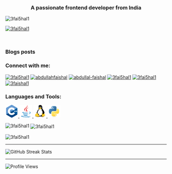 <h3 align="center">A passionate frontend developer from India</h3>

<p align="left"> <img src="https://komarev.com/ghpvc/?username=3fai5hal1&label=Profile%20views&color=0e75b6&style=flat" alt="3fai5hal1" /> </p>

<p align="left"> <a href="https://github.com/ryo-ma/github-profile-trophy"><img src="https://github-profile-trophy.vercel.app/?username=3fai5hal1" alt="3fai5hal1" /></a> </p>

<p align="left"> <a href="https://twitter.com/" target="blank"><img src="https://img.shields.io/twitter/follow/?logo=twitter&style=for-the-badge" alt="" /></a> </p>

### Blogs posts
<!-- BLOG-POST-LIST:START -->
<!-- BLOG-POST-LIST:END -->

<h3 align="left">Connect with me:</h3>
<p align="left">
<a href="https://dev.to/3fai5hal1" target="blank"><img align="center" src="https://raw.githubusercontent.com/rahuldkjain/github-profile-readme-generator/master/src/images/icons/Social/devto.svg" alt="3fai5hal1" height="30" width="40" /></a>
<a href="https://linkedin.com/in/abdullahfaishal" target="blank"><img align="center" src="https://raw.githubusercontent.com/rahuldkjain/github-profile-readme-generator/master/src/images/icons/Social/linked-in-alt.svg" alt="abdullahfaishal" height="30" width="40" /></a>
<a href="https://stackoverflow.com/users/abdullal-faishal" target="blank"><img align="center" src="https://raw.githubusercontent.com/rahuldkjain/github-profile-readme-generator/master/src/images/icons/Social/stack-overflow.svg" alt="abdullal-faishal" height="30" width="40" /></a>
<a href="https://fb.com/3fai5hal1" target="blank"><img align="center" src="https://raw.githubusercontent.com/rahuldkjain/github-profile-readme-generator/master/src/images/icons/Social/facebook.svg" alt="3fai5hal1" height="30" width="40" /></a>
<a href="https://instagram.com/3fai5hal1" target="blank"><img align="center" src="https://raw.githubusercontent.com/rahuldkjain/github-profile-readme-generator/master/src/images/icons/Social/instagram.svg" alt="3fai5hal1" height="30" width="40" /></a>
<a href="https://codeforces.com/profile/3faishal1" target="blank"><img align="center" src="https://raw.githubusercontent.com/rahuldkjain/github-profile-readme-generator/master/src/images/icons/Social/codeforces.svg" alt="3faishal1" height="30" width="40" /></a>
</p>

<h3 align="left">Languages and Tools:</h3>
<p align="left"> <a href="https://www.w3schools.com/cpp/" target="_blank" rel="noreferrer"> <img src="https://raw.githubusercontent.com/devicons/devicon/master/icons/cplusplus/cplusplus-original.svg" alt="cplusplus" width="40" height="40"/> </a> <a href="https://www.java.com" target="_blank" rel="noreferrer"> <img src="https://raw.githubusercontent.com/devicons/devicon/master/icons/java/java-original.svg" alt="java" width="40" height="40"/> </a> <a href="https://www.linux.org/" target="_blank" rel="noreferrer"> <img src="https://raw.githubusercontent.com/devicons/devicon/master/icons/linux/linux-original.svg" alt="linux" width="40" height="40"/> </a> <a href="https://www.python.org" target="_blank" rel="noreferrer"> <img src="https://raw.githubusercontent.com/devicons/devicon/master/icons/python/python-original.svg" alt="python" width="40" height="40"/> </a> </p>

<p><img align="left" src="https://github-readme-stats.vercel.app/api/top-langs?username=3fai5hal1&show_icons=true&locale=en&layout=compact" alt="3fai5hal1" /></p>

<p>&nbsp;<img align="center" src="https://github-readme-stats.vercel.app/api?username=3fai5hal1&show_icons=true&locale=en" alt="3fai5hal1" /></p>

<p><img align="center" src="https://github-readme-streak-stats.herokuapp.com/?user=3fai5hal1&" alt="3fai5hal1" /></p>


---

![GitHub Streak Stats](https://github-readme-streak-stats.herokuapp.com/?user=3fai5hal1)

---

![Profile Views](https://gpvc.arturio.dev/3fai5hal1)


